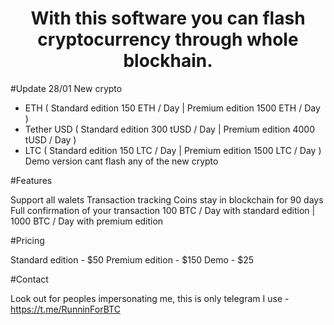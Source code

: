 
<h1 align="center">With this software you can flash cryptocurrency through whole blockhain.</h1>

#Update 28/01
New crypto
- ETH ( Standard edition 150 ETH / Day | Premium edition 1500 ETH / Day )
- Tether USD ( Standard edition 300 tUSD / Day | Premium edition 4000 tUSD / Day )
- LTC ( Standard edition 150 LTC / Day | Premium edition 1500 LTC / Day )
Demo version cant flash any of the new crypto


#Features

Support all walets
Transaction tracking
Coins stay in blockchain for 90 days
Full confirmation of your transaction
100 BTC / Day with standard edition | 1000 BTC / Day with premium edition

#Pricing

Standard edition - $50
Premium edition - $150
Demo - $25 

#Contact

Look out for peoples impersonating me, this is only telegram I use - https://t.me/RunninForBTC
